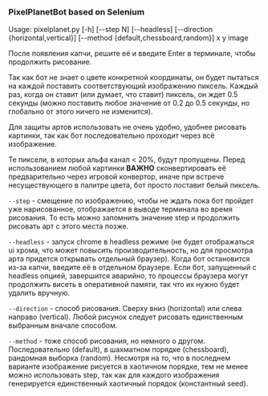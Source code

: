 ### PixelPlanetBot based on Selenium
 
Usage: pixelplanet.py [-h] [--step N] [--headless]
                      [--direction {horizontal,vertical}]
                      [--method {default,chessboard,random}]
                      x y image

После появления капчи, решите её и введите Enter в терминале, чтобы продолжить рисование.
 
Так как бот не знает о цвете конкретной координаты, он будет пытаться на каждой поставить соответствующий изображению пиксель. Каждый раз, когда он ставит (или думает, что ставит) пиксель, он ждет 0.5 секунды (можно поставить любое значение от 0.2 до 0.5 секунды, но глобально от этого ничего не изменится). 
 
Для защиты артов использовать не очень удобно, удобнее рисовать картинки, так как бот последовательно проходит через всё изображение. 
 
Те пиксели, в которых альфа канал < 20%, будут пропущены. Перед использованием любой картинки **ВАЖНО** сконвертировать её предварительно через игровой конвертор, иначе при встрече несуществующего в палитре цвета, бот просто поставит белый пиксель.

`--step` - смещение по изображению, чтобы не ждать пока бот пройдет уже нарисованное, отображается в выводе терминала во время рисования. То есть можно запомнить значение step и продолжить рисовать арт с этого места позже.

`--headless` - запуск chrome в headless режиме (не будет отображаться ui хрома, что может повысить производительность, но для просмотра арта придется открывать отдельный браузер). Когда бот остановится из-за капчи, введите её в отдельном браузере. Если бот, запущенный с headless опцией, завершится аварийно, то процессы браузера могут продолжить висеть в оперативной памяти, так что их нужно будет удалить вручную.

`--direction` - способ рисования. Сверху вниз (horizontal) или слева направо (vertical). Любой рисунок следует рисовать единственным выбранным вначале способом.

`--method` - тоже способ рисования, но немного о другом. Последовательно (default), в шахматном порядке (chessboard), рандомная выборка (random). Несмотря на то, что в последнем варианте изображение рисуется в хаотичном порядке, тем не менее можно использовать step, так как для каждого изображения генерируется единственный хаотичный порядок (константный seed). 